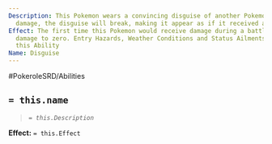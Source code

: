 ```yaml
---
Description: This Pokemon wears a convincing disguise of another Pokemon. If it receives
  damage, the disguise will break, making it appear as if it received a fatal injury.
Effect: The first time this Pokemon would receive damage during a battle, reduce that
  damage to zero. Entry Hazards, Weather Conditions and Status Ailments do not trigger
  this Ability
Name: Disguise
---
```


#PokeroleSRD/Abilities

## `= this.name`

> *`= this.Description`*

**Effect:** `= this.Effect`

